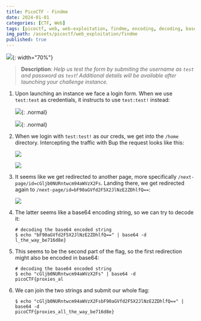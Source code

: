 ```yaml
---
title: PicoCTF - Findme
date: 2024-01-01
categories: [CTF, Web]
tags: [picoctf, web, web-exploitation, findme, encoding, decoding, base64]
img_path: /assets/picoctf/web_exploitation/findme
published: true
---
```


![](room_banner.png){: width="70%"}

> **Description**: _Help us test the form by submiting the username as `test` and password as `test`! Additional details will be available after launching your challenge instance._

1. Upon launching an instance we face a login form. When we use `test:test` as credentials, it instructs to use `test:test!` instead:

    ![](home.png){: .normal}

    ![](home_2.png){: .normal}

2. When we login with `test:test!` as our creds, we get into the `/home` directory. Intercepting the traffic with Bup the request looks like this:

    ![](login_with_test!.png)

    ![](login_with_test!_burp.png)

3. It seems like we get redirected to another page, more specifically `/next-page/id=cGljb0NURntwcm94aWVzX2Fs`. Landing there, we get redirected again to `/next-page/id=bF90aGVfd2F5X2JlNzE2ZDhlfQ==`:

    ![](login_with_test!_burp_2.png)

4. The latter seems like a base64 encoding string, so we can try to decode it:

    ```shell
    # decoding the base64 encoded string
    $ echo "bF90aGVfd2F5X2JlNzE2ZDhlfQ==" | base64 -d
    l_the_way_be716d8e}
    ```

5. This seems to be the second part of the flag, so the first redirection might also be encoded in base64:

    ```shell
    # decoding the base64 encoded string
    $ echo "cGljb0NURntwcm94aWVzX2Fs" | base64 -d
    picoCTF{proxies_al
    ```

6. We can join the two strings and submit our whole flag:

    ```shell
    $ echo "cGljb0NURntwcm94aWVzX2FsbF90aGVfd2F5X2JlNzE2ZDhlfQ==" | base64 -d
    picoCTF{proxies_all_the_way_be716d8e}
    ```